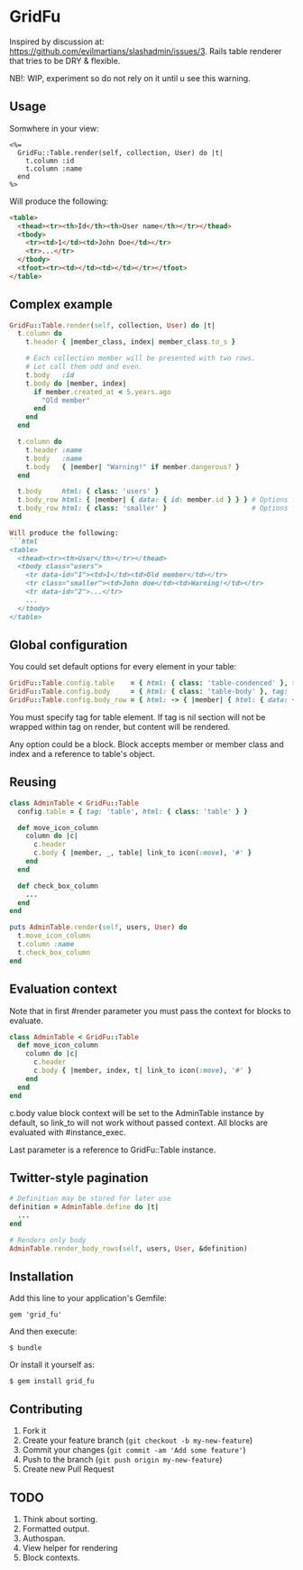 # GridFu

Inspired by discussion at: https://github.com/evilmartians/slashadmin/issues/3.
Rails table renderer that tries to be DRY & flexible.

NB!: WIP, experiment so do not rely on it until u see this warning.

## Usage

Somwhere in your view:

```erb
<%=
  GridFu::Table.render(self, collection, User) do |t|
    t.column :id
    t.column :name
  end
%>
```

Will produce the following:

```html
<table>
  <thead><tr><th>Id</th><th>User name</th></tr></thead>
  <tbody>
    <tr><td>1</td><td>John Doe</td></tr>
    <tr>...</tr>
  </tbody>
  <tfoot><tr><td></td><td></td></tr></tfoot>
</table>
```

## Complex example

```ruby
GridFu::Table.render(self, collection, User) do |t|
  t.column do
    t.header { |member_class, index| member_class.to_s }

    # Each collection member will be presented with two rows.
    # Let call them odd and even.
    t.body   :id
    t.body do |member, index|
      if member.created_at < 5.years.ago
        "Old member"
      end
    end
  end

  t.column do
    t.header :name
    t.body   :name
    t.body   { |member| "Warning!" if member.dangerous? }
  end

  t.body     html: { class: 'users' }
  t.body_row html: { |member| { data: { id: member.id } } } # Options for odd rows
  t.body_row html: { class: 'smaller' }                     # Options for even rows
end

Will produce the following:
```html
<table>
  <thead><tr><th>User</th></tr></thead>
  <tbody class="users">
    <tr data-id="1"><td>1</td><td>Old member</td></tr>
    <tr class="smaller"><td>John doe</td><td>Warning!</td></tr>
    <tr data-id="2">...</tr>
    ...
  </tbody>
</table>
```

## Global configuration

You could set default options for every element in your table:

```ruby
GridFu::Table.config.table    = { html: { class: 'table-condenced' }, tag: 'table' }
GridFu::Table.config.body     = { html: { class: 'table-body' }, tag: 'tbody' }
GridFu::Table.config.body_row = { html: -> { |member| { html: { data: { id: member.id } } } }
```

You must specify tag for table element. If tag is nil section will not be
wrapped within tag on render, but content will be rendered.

Any option could be a block. Block accepts member or member class and index and
a reference to table's object.

## Reusing

```ruby
class AdminTable < GridFu::Table
  config.table = { tag: 'table', html: { class: 'table' } }

  def move_icon_column
    column do |c|
      c.header
      c.body { |member, _, table| link_to icon(:move), '#' }
    end
  end

  def check_box_column
    ...
  end
end

puts AdminTable.render(self, users, User) do
  t.move_icon_column
  t.column :name
  t.check_box_column
end
```

## Evaluation context

Note that in first #render parameter you must pass the context for blocks to evaluate.

```ruby
class AdminTable < GridFu::Table
  def move_icon_column
    column do |c|
      c.header
      c.body { |member, index, t| link_to icon(:move), '#' }
    end
  end
end
```

c.body value block context will be set to the AdminTable instance by default, so
link_to will not work without passed context. All blocks are evaluated with #instance_exec.

Last parameter is a reference to GridFu::Table instance.

## Twitter-style pagination

```ruby
# Definition may be stored for later use
definition = AdminTable.define do |t|
  ...
end

# Renders only body
AdminTable.render_body_rows(self, users, User, &definition)
```

## Installation

Add this line to your application's Gemfile:

    gem 'grid_fu'

And then execute:

    $ bundle

Or install it yourself as:

    $ gem install grid_fu

## Contributing

1. Fork it
2. Create your feature branch (`git checkout -b my-new-feature`)
3. Commit your changes (`git commit -am 'Add some feature'`)
4. Push to the branch (`git push origin my-new-feature`)
5. Create new Pull Request

## TODO

1. Think about sorting.
2. Formatted output.
3. Authospan.
4. View helper for rendering
5. Block contexts.
